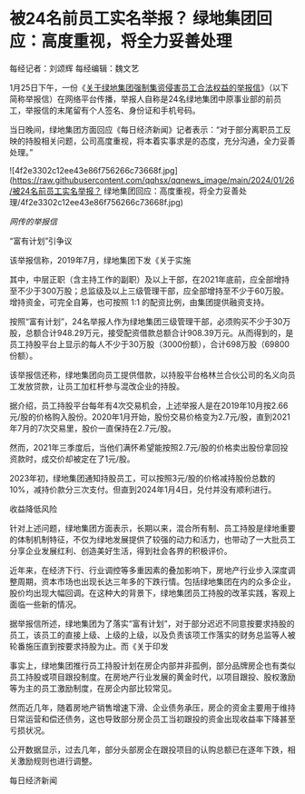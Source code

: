 # 被24名前员工实名举报？ 绿地集团回应：高度重视，将全力妥善处理

每经记者：刘颂辉 每经编辑：魏文艺

1月25日下午，一份《[关于绿地集团强制集资侵害员工合法权益的举报信](https://news.qq.com/rain/a/20240125A06IB800)》（以下简称举报信）在网络平台传播，举报人自称是24名绿地集团中原事业部的前员工，举报信的末尾留有个人签名、身份证和手机号码。

当日晚间，绿地集团方面回应《每日经济新闻》记者表示：“对于部分离职员工反映的持股相关问题，公司高度重视，将本着实事求是的态度，充分沟通，全力妥善处理。”

![4f2e3302c12ee43e86f756266c73668f.jpg](https://raw.githubusercontent.com/qqhsx/qqnews_image/main/2024/01/26/被24名前员工实名举报？ 绿地集团回应：高度重视，将全力妥善处理/4f2e3302c12ee43e86f756266c73668f.jpg)

 _网传的举报信_

“富有计划”引争议

该举报信称，2019年7月，绿地集团下发《关于实施

其中，中层正职（含主持工作的副职）及以上干部，在2021年底前，应全部增持至不少于300万股；总监级及以上三级管理干部，应全部增持至不少于60万股。增持资金，可完全自筹，也可按照
1∶1 的配资比例，由集团提供融资支持。

按照“富有计划”，24名举报人作为绿地集团三级管理干部，必须购买不少于30万股，总额合计948.29万元，接受配资借款总额合计908.39万元。从而得到的，是员工持股平台上显示的每人不少于30万股（3000份额），合计698万股（69800份额）。

该举报信还称，绿地集团向员工提供借款，以持股平台格林兰合伙公司的名义向员工发放贷款，让员工加杠杆参与混改企业的持股。

据介绍，员工持股平台每年有4次交易机会，上述举报人是在2019年10月按2.66元/股的价格购入股份。2020年1月开始，股份交易价格变为2.7元/股，直到2021年7月的7次交易里，股价一直保持在2.7元/股。

然而，2021年三季度后，当他们满怀希望能按照2.7元/股的价格卖出股份拿回投资款时，成交价却被定在了1元/股。

2023年初，绿地集团通知持股员工，可以按照3元/股的价格减持股份总数的10%，减持价款分三次支付。但直到2024年1月4日，兑付并没有顺利进行。

收益降低风险

针对上述问题，绿地集团方面表示，长期以来，混合所有制、员工持股是绿地重要的体制机制特征，不仅为绿地发展提供了较强的动力和活力，也带动了一大批员工分享企业发展红利、创造美好生活，得到社会各界的积极评价。

近年来，在经济下行、行业调控等多重因素的叠加影响下，房地产行业步入深度调整周期，资本市场也出现长达三年多的下跌行情。包括绿地集团在内的众多企业，股价均出现大幅回调。在这种大的背景下，绿地集团员工持股的改革实践，客观上面临一些新的情况。

据举报信所述，绿地集团为了落实“富有计划”，对于部分迟迟不同意按要求持股的员工，该员工的直接上级、上级的上级，以及负责该项工作落实的财务总监等人被轮番施压直到按要求持股为止。而《关于印发

事实上，绿地集团推行员工持股计划在房企内部并非孤例，部分品牌房企也有类似员工持股或项目跟投制度。在房地产行业发展的黄金时代，以项目跟投、股权激励等为主的员工激励制度，在房企内部比较常见。

然而近几年，随着房地产销售增速下滑、企业债务承压，房企的资金主要用于维持日常运营和偿还债务，这也导致部分房企员工当初跟投的资金出现收益率下降甚至亏损状况。

公开数据显示，过去几年，部分头部房企在跟投项目的认购总额已在逐年下跌，相关激励规则也进行调整。

每日经济新闻

